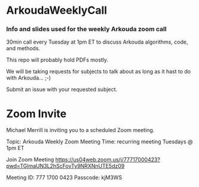 # ArkoudaWeeklyCall
### Info and slides used for the weekly Arkouda zoom call

30min call every Tuesday at 1pm ET to discuss Arkouda algorithms, code, and methods.

This repo will probably hold PDFs mostly.

We will be taking requests for subjects to talk about as long as it hast to do with Arkouda... ;-)

Submit an issue with your requested subject.

# Zoom Invite

Michael Merrill is inviting you to a scheduled Zoom meeting.

Topic: Arkouda Weekly Zoom Meeting
Time: recurring meeting Tuesdays @ 1pm ET

Join Zoom Meeting
https://us04web.zoom.us/j/77717000423?pwd=TGlmaUN3L2hScFovTy9NRXNnUTE5dz09

Meeting ID: 777 1700 0423
Passcode: kjM3WS
